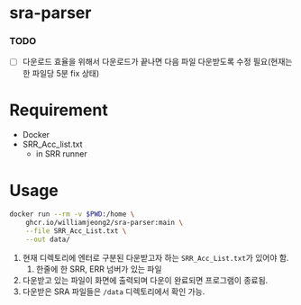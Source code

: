# sra-parser

### TODO

- [ ]  다운로드 효율을 위해서 다운로드가 끝나면 다음 파일 다운받도록 수정 필요(현재는 한 파일당 5분 fix 상태)

# Requirement

- Docker
- SRR_Acc_list.txt
    - in SRR runner

# Usage

```bash
docker run --rm -v $PWD:/home \
    ghcr.io/williamjeong2/sra-parser:main \
    --file SRR_Acc_List.txt \
    --out data/
```

1. 현재 디렉토리에 엔터로 구분된 다운받고자 하는 `SRR_Acc_List.txt`가 있어야 함. 
    1. 한줄에 한 SRR, ERR 넘버가 있는 파일
2. 다운받고 있는 파일이 화면에 출력되며 다운이 완료되면 프로그램이 종료됨.
3. 다운받은 SRA 파일들은 `/data` 디렉토리에서 확인 가능.
